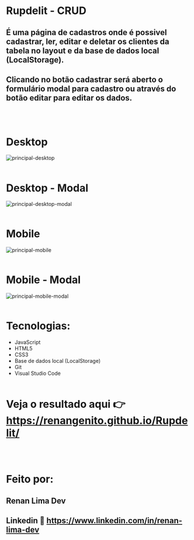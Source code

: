 # Rupdelit - CRUD
## É uma página de cadastros onde é possivel cadastrar, ler, editar e deletar os clientes da tabela no layout e da base de dados local (LocalStorage).
## Clicando no botão cadastrar será aberto o formulário modal para cadastro ou através do botão editar para editar os dados.
<br></br>
# Desktop
![principal-desktop](https://user-images.githubusercontent.com/77756047/145072354-297ce761-c240-42d8-9f32-6d60426b5666.png)
<br></br>
# Desktop - Modal
![principal-desktop-modal](https://user-images.githubusercontent.com/77756047/145072427-f997dded-51f1-4fb5-8200-7f08aa2b975e.png)
<br></br>
# Mobile
![principal-mobile](https://user-images.githubusercontent.com/77756047/145072482-ba0e11b0-10c7-4cc0-ad6b-c9f5e2489a0f.png)
<br></br>
# Mobile - Modal
![principal-mobile-modal](https://user-images.githubusercontent.com/77756047/145072559-47f0a66e-3c81-4634-8b1c-3dfb0963790d.png)
<br></br>
# Tecnologias:
* JavaScript
* HTML5
* CSS3
* Base de dados local (LocalStorage)
* Git
* Visual Studio Code
<br></br>
# Veja o resultado aqui  👉 https://renangenito.github.io/Rupdelit/
<br></br>
# Feito por:
## Renan Lima Dev
## Linkedin  👔 https://www.linkedin.com/in/renan-lima-dev
